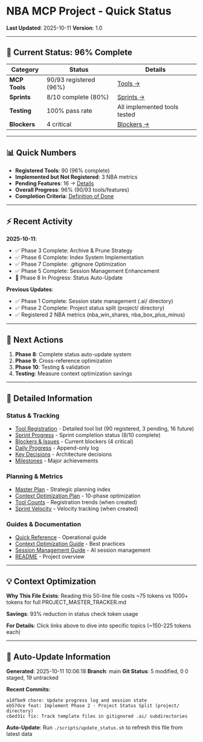 # NBA MCP Project - Quick Status

**Last Updated**: 2025-10-11
**Version**: 1.0

---

## 🎯 Current Status: 96% Complete

| Category | Status | Details |
|----------|--------|---------|
| **MCP Tools** | 90/93 registered (96%) | [Tools →](project/status/tools.md) |
| **Sprints** | 8/10 complete (80%) | [Sprints →](project/status/sprints.md) |
| **Testing** | 100% pass rate | All implemented tools tested |
| **Blockers** | 4 critical | [Blockers →](project/status/blockers.md) |

---

## 📊 Quick Numbers

- **Registered Tools**: 90 (96% complete)
- **Implemented but Not Registered**: 3 NBA metrics
- **Pending Features**: 16 → [Details](project/status/remaining-work.md)
- **Overall Progress**: 96% (90/93 tools/features)
- **Completion Criteria**: [Definition of Done](project/tracking/completion-criteria.md)

---

## ⚡ Recent Activity

**2025-10-11**:
- ✅ Phase 3 Complete: Archive & Prune Strategy
- ✅ Phase 6 Complete: Index System Implementation
- ✅ Phase 7 Complete: .gitignore Optimization
- ✅ Phase 5 Complete: Session Management Enhancement
- 🔄 Phase 8 In Progress: Status Auto-Update

**Previous Updates**:
- ✅ Phase 1 Complete: Session state management (.ai/ directory)
- ✅ Phase 2 Complete: Project status split (project/ directory)
- ✅ Registered 2 NBA metrics (nba_win_shares, nba_box_plus_minus)

---

## 🚀 Next Actions

1. **Phase 8**: Complete status auto-update system
2. **Phase 9**: Cross-reference optimization
3. **Phase 10**: Testing & validation
4. **Testing**: Measure context optimization savings

---

## 📁 Detailed Information

### Status & Tracking
- [Tool Registration](project/status/tools.md) - Detailed tool list (90 registered, 3 pending, 16 future)
- [Sprint Progress](project/status/sprints.md) - Sprint completion status (8/10 complete)
- [Blockers & Issues](project/status/blockers.md) - Current blockers (4 critical)
- [Daily Progress](project/tracking/progress.log) - Append-only log
- [Key Decisions](project/tracking/decisions.md) - Architecture decisions
- [Milestones](project/tracking/milestones.md) - Major achievements

### Planning & Metrics
- [Master Plan](docs/plans/MASTER_PLAN.md) - Strategic planning index
- [Context Optimization Plan](docs/plans/detailed/CONTEXT_OPTIMIZATION_PLAN.md) - 10-phase optimization
- [Tool Counts](project/metrics/tool_counts.md) - Registration trends (when created)
- [Sprint Velocity](project/metrics/sprint_velocity.md) - Velocity tracking (when created)

### Guides & Documentation
- [Quick Reference](docs/guides/QUICK_REFERENCE.md) - Operational guide
- [Context Optimization Guide](docs/guides/CONTEXT_OPTIMIZATION_GUIDE.md) - Best practices
- [Session Management Guide](.ai/index.md) - AI session management
- [README](README.md) - Project overview

---

## 💡 Context Optimization

**Why This File Exists**: Reading this 50-line file costs ~75 tokens vs 1000+ tokens for full PROJECT_MASTER_TRACKER.md

**Savings**: 93% reduction in status check token usage

**For Details**: Click links above to dive into specific topics (~150-225 tokens each)

---

## 🔄 Auto-Update Information

**Generated**: 2025-10-11 10:06:18
**Branch**: main
**Git Status**: 5 modified, 0
0 staged, 19 untracked

**Recent Commits**:
```
a1dfbe9 chore: Update progress log and session state
eb57dce feat: Implement Phase 2 - Project Status Split (project/ directory)
c6ed31c fix: Track template files in gitignored .ai/ subdirectories
```

**Auto-Update**: Run `./scripts/update_status.sh` to refresh this file from latest data
